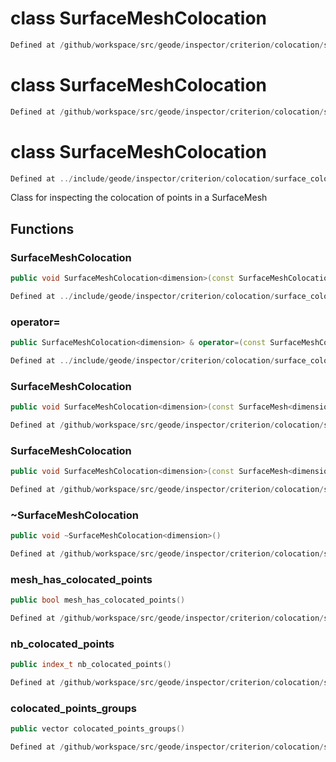 # class SurfaceMeshColocation

```cpp
Defined at /github/workspace/src/geode/inspector/criterion/colocation/surface_colocation.cpp#85
```

# class SurfaceMeshColocation

```cpp
Defined at /github/workspace/src/geode/inspector/criterion/colocation/surface_colocation.cpp#84
```

# class SurfaceMeshColocation

```cpp
Defined at ../include/geode/inspector/criterion/colocation/surface_colocation.h#41
```

 Class for inspecting the colocation of points in a SurfaceMesh



## Functions

### SurfaceMeshColocation

```cpp
public void SurfaceMeshColocation<dimension>(const SurfaceMeshColocation<dimension> & )
```

```cpp
Defined at ../include/geode/inspector/criterion/colocation/surface_colocation.h#43
```

### operator=

```cpp
public SurfaceMeshColocation<dimension> & operator=(const SurfaceMeshColocation<dimension> & )
```

```cpp
Defined at ../include/geode/inspector/criterion/colocation/surface_colocation.h#43
```

### SurfaceMeshColocation

```cpp
public void SurfaceMeshColocation<dimension>(const SurfaceMesh<dimension> & mesh)
```

```cpp
Defined at /github/workspace/src/geode/inspector/criterion/colocation/surface_colocation.cpp#46
```

### SurfaceMeshColocation

```cpp
public void SurfaceMeshColocation<dimension>(const SurfaceMesh<dimension> & mesh, bool verbose)
```

```cpp
Defined at /github/workspace/src/geode/inspector/criterion/colocation/surface_colocation.cpp#53
```

### ~SurfaceMeshColocation

```cpp
public void ~SurfaceMeshColocation<dimension>()
```

```cpp
Defined at /github/workspace/src/geode/inspector/criterion/colocation/surface_colocation.cpp#60
```

### mesh_has_colocated_points

```cpp
public bool mesh_has_colocated_points()
```

```cpp
Defined at /github/workspace/src/geode/inspector/criterion/colocation/surface_colocation.cpp#65
```

### nb_colocated_points

```cpp
public index_t nb_colocated_points()
```

```cpp
Defined at /github/workspace/src/geode/inspector/criterion/colocation/surface_colocation.cpp#71
```

### colocated_points_groups

```cpp
public vector colocated_points_groups()
```

```cpp
Defined at /github/workspace/src/geode/inspector/criterion/colocation/surface_colocation.cpp#77
```



